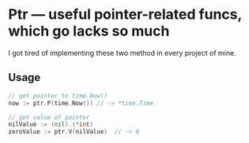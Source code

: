 # Ptr — useful pointer-related funcs, which go lacks so much

I got tired of implementing these two method in every project of mine.

## Usage

```go
// get pointer to time.Now()
now := ptr.P(time.Now()) // -> *time.Time
```

```go
// get value of pointer
nilValue := (nil).(*int)
zeroValue := ptr.V(nilValue)  // -> 0
```

